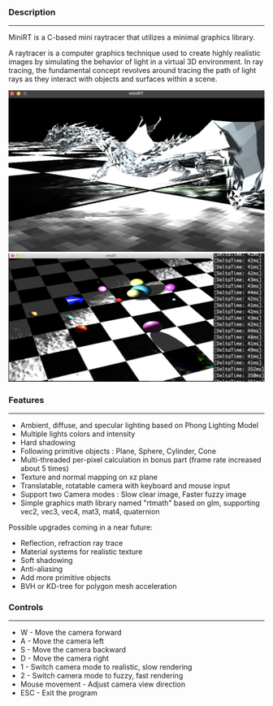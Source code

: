 ### Description
---
MiniRT is a C-based mini raytracer that utilizes a minimal graphics library.

A raytracer is a computer graphics technique used to create highly realistic images by simulating the behavior of light in a virtual 3D environment. In ray tracing, the fundamental concept revolves around tracing the path of light rays as they interact with objects and surfaces within a scene.

![Alt text](dragon.png)
![Alt text](result.png)

### Features
---
- Ambient, diffuse, and specular lighting based on Phong Lighting Model
- Multiple lights colors and intensity
- Hard shadowing
- Following primitive objects : Plane, Sphere, Cylinder, Cone
- Multi-threaded per-pixel calculation in bonus part (frame rate increased about 5 times)
- Texture and normal mapping on xz plane
- Translatable, rotatable camera with keyboard and mouse input
- Support two Camera modes : Slow clear image, Faster fuzzy image
- Simple graphics math library named "rtmath" based on glm, supporting vec2, vec3, vec4, mat3, mat4, quaternion

Possible upgrades coming in a near future:
- Reflection, refraction ray trace
- Material systems for realistic texture
- Soft shadowing
- Anti-aliasing
- Add more primitive objects
- BVH or KD-tree for polygon mesh acceleration

### Controls
---
- W - Move the camera forward
- A - Move the camera left
- S - Move the camera backward
- D - Move the camera right
- 1 - Switch camera mode to realistic, slow rendering
- 2 - Switch camera mode to fuzzy, fast rendering
- Mouse movement - Adjust camera view direction
- ESC - Exit the program